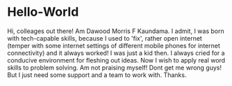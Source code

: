 # Hello-World
Hi, colleages out there!
Am Dawood Morris F Kaundama. I admit, I was born with tech-capable skills, because I used to 'fix', rather open internet (temper with some internet settings of different mobile phones for internet connectivity) and it always worked! I was just a kid then. I always cried for a conducive environment for fleshing out ideas. Now I wish to apply real word skills to problem solving. Am not praising myself! Dont get me wrong guys! But I just need some support and a team to work with. Thanks. 
